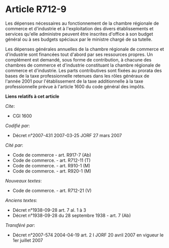 # Article R712-9

Les dépenses nécessaires au fonctionnement de la chambre régionale de commerce et d'industrie et à l'exploitation des divers
établissements et services qu'elle administre peuvent être inscrites d'office à son budget général ou à ses budgets spéciaux
par le ministre chargé de sa tutelle.

Les dépenses générales annuelles de la chambre régionale de commerce et d'industrie sont financées tout d'abord par ses
ressources propres. Un complément est demandé, sous forme de contribution, à chacune des chambres de commerce et d'industrie
constituant la chambre régionale de commerce et d'industrie. Les parts contributives sont fixées au prorata des bases de la
taxe professionnelle retenues dans les rôles généraux de l'année 2001 pour l'établissement de la taxe additionnelle à la taxe
professionnelle prévue à l'article 1600 du code général des impôts.

**Liens relatifs à cet article**

_Cite_:

  - CGI 1600

_Codifié par_:

  - Décret n°2007-431 2007-03-25 JORF 27 mars 2007

_Cité par_:

  - Code de commerce - art. R917-7 (Ab)
  - Code de commerce. - art. R712-11 (T)
  - Code de commerce. - art. R910-1 (M)
  - Code de commerce. - art. R920-1 (M)

_Nouveaux textes_:

  - Code de commerce. - art. R712-21 (V)

_Anciens textes_:

  - Décret n°1938-09-28 art. 7 al. 1 à 3
  - Décret n°1938-09-28 du 28 septembre 1938 - art. 7 (Ab)

_Transféré par_:

  - Décret n°2007-574 2004-04-19 art. 2 I JORF 20 avril 2007 en vigueur le 1er juillet 2007
